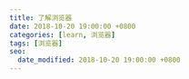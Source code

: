 ```yaml
---
title: 了解浏览器
date: 2018-10-20 19:00:00 +0800
categories: [learn, 浏览器]
tags: [浏览器]
seo:
  date_modified: 2018-10-20 19:00:00 +0800
---
```


